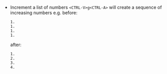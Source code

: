 - Increment a list of numbers `<CTRL-V>g<CTRL-A>` will create a sequence of
  increasing numbers e.g. before:
  ```
  1.
  1.
  1.
  1.
  ```
  after:
  ```
  1.
  2.
  3.
  4.
  ```
